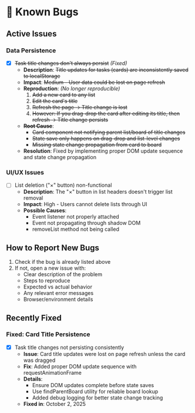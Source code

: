 # 🐛 Known Bugs

## Active Issues

### Data Persistence

- [x] ~~Task title changes don't always persist~~ *(Fixed)*
  - **Description**: ~~Title updates for tasks (cards) are inconsistently saved to localStorage~~
  - **Impact**: ~~Medium - User data could be lost on page refresh~~
  - **Reproduction**: *(No longer reproducible)*
    1. ~~Add a new card to any list~~
    2. ~~Edit the card's title~~
    3. ~~Refresh the page -> Title change is lost~~
    4. ~~However: If you drag-drop the card after editing its title, then refresh -> Title change persists~~
  - ~~**Root Cause**~~:
    - ~~Card component not notifying parent list/board of title changes~~
    - ~~State save only happens on drag-drop and list-level changes~~
    - ~~Missing state change propagation from card to board~~
  - **Resolution**: Fixed by implementing proper DOM update sequence and state change propagation

### UI/UX Issues

- [ ] List deletion ("×" button) non-functional
  - **Description**: The "×" button in list headers doesn't trigger list removal
  - **Impact**: High - Users cannot delete lists through UI
  - **Possible Causes**:
    - Event listener not properly attached
    - Event not propagating through shadow DOM
    - removeList method not being called

## How to Report New Bugs

1. Check if the bug is already listed above
2. If not, open a new issue with:
   - Clear description of the problem
   - Steps to reproduce
   - Expected vs actual behavior
   - Any relevant error messages
   - Browser/environment details

## Recently Fixed

### Fixed: Card Title Persistence

- [x] Task title changes not persisting consistently
  - **Issue**: Card title updates were lost on page refresh unless the card was dragged
  - **Fix**: Added proper DOM update sequence with requestAnimationFrame
  - **Details**: 
    - Ensure DOM updates complete before state saves
    - Use findParentBoard utility for reliable board lookup
    - Added debug logging for better state change tracking
  - **Fixed in**: October 2, 2025
